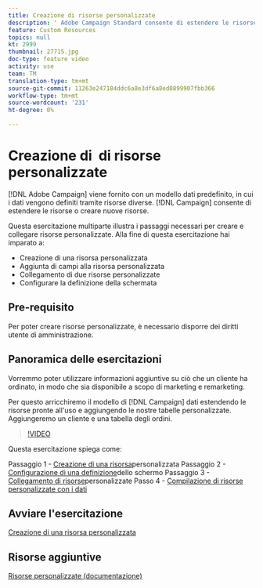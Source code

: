 ```yaml
---
title: Creazione di risorse personalizzate
description: ' Adobe Campaign Standard consente di estendere le risorse o di creare nuove risorse. Questa esercitazione multiparte illustra i passaggi necessari per creare e collegare risorse personalizzate.'
feature: Custom Resources
topics: null
kt: 2999
thumbnail: 27715.jpg
doc-type: feature video
activity: use
team: TM
translation-type: tm+mt
source-git-commit: 11263e247184ddc6a8e3df6a8ed0899907fbb366
workflow-type: tm+mt
source-wordcount: '231'
ht-degree: 0%

---
```



# Creazione di &#x200B; di risorse personalizzate

[!DNL Adobe Campaign] viene fornito con un modello dati predefinito, in cui i dati vengono definiti tramite risorse diverse. [!DNL Campaign] consente di estendere le risorse o creare nuove risorse.

Questa esercitazione multiparte illustra i passaggi necessari per creare e collegare risorse personalizzate. Alla fine di questa esercitazione hai imparato a:

* Creazione di una risorsa personalizzata
* Aggiunta di campi alla risorsa personalizzata
* Collegamento di due risorse personalizzate
* Configurare la definizione della schermata

## Pre-requisito

Per poter creare risorse personalizzate, è necessario disporre dei diritti utente di amministrazione.

## Panoramica delle esercitazioni

Vorremmo poter utilizzare informazioni aggiuntive su ciò che un cliente ha ordinato, in modo che sia disponibile a scopo di marketing e remarketing.

Per questo arricchiremo il modello di [!DNL Campaign] dati estendendo le risorse pronte all&#39;uso e aggiungendo le nostre tabelle personalizzate. Aggiungeremo un cliente e una tabella degli ordini.

>[!VIDEO](https://video.tv.adobe.com/v/27715?quality=9)

Questa esercitazione spiega come:

Passaggio 1 - [Creazione di una risorsa](./creating-a-custom-resource)personalizzata Passaggio 2 - [Configurazione di una definizione](./configuring-a-screen-definition-for-a-custom-resource.md)dello schermo Passaggio 3 - [Collegamento di risorse](./linking-custom-resources.md)personalizzate Passo 4 - [Compilazione di risorse personalizzate con i dati](./populate-custom-resources-with-data.md)

## Avviare l&#39;esercitazione

[Creazione di una risorsa personalizzata](./create-a-custom-resource)

## Risorse aggiuntive

[Risorse personalizzate (documentazione)](https://experienceleague.adobe.com/docs/campaign-standard/using/working-with-apis/global-concepts/custom-resources.html)
